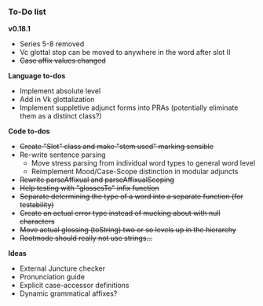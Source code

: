 ### To-Do list

**v0.18.1**

- Series 5-8 removed
- Vc glottal stop can be moved to anywhere in the word after slot II
- ~~Case affix values changed~~

**Language to-dos**

- Implement absolute level
- Add in Vk glottalization
- Implement suppletive adjunct forms into PRAs (potentially eliminate them as a distinct class?)
 
**Code to-dos**

 - ~~Create "Slot" class and make "stem used" marking sensible~~
 - Re-write sentence parsing
    - Move stress parsing from individual word types to general word level
    - Reimplement Mood/Case-Scope distinction in modular adjuncts
 - ~~Rewrite parseAffixual and parseAffixualScoping~~
 - ~~Help testing with "glossesTo" infix function~~
 - ~~Separate determining the type of a word into a separate function (for testability)~~
 - ~~Create an actual error type instead of mucking about with null characters~~
 - ~~Move actual glossing (toString) two or so levels up in the hierarchy~~
 - ~~Rootmode should really not use strings...~~

**Ideas**

- External Juncture checker
- Pronunciation guide
- Explicit case-accessor definitions
- Dynamic grammatical affixes?